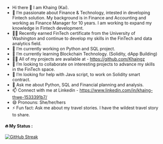 - Hi there 👋 I am Khaing (Kai).
- 👀 I’m passionate about Finance & Technology, intested in developing Fintech solution. My background is in Finance and Accounting and working as Finance Manager for 10       years. I am working to expand my knowledge in Fintech development.
- 🧑‍🎓 Recently earned FinTech certificate from the University of Washington and continue to develop my skills in the FinTech and data analytics field.
- 🔭 I’m currently working on Python and SQL project.
- 🌱 I’m currently learning Blockchain Technology. (Solidity, dApp Building)
- 👨‍💻 All of my projects are available at - https://github.com/Khaingz
- 👯 I’m looking to collaborate on interesting projects to advance my skills in the FinTech space.
- 🤔 I’m looking for help with Java script, to work on Solidity smart contract.
- 💬 Ask me about Python, SQL and Financial planning and analysis.
- 📫 Connect with me at Linkedin - https://www.linkedin.com/in/khaing-thwe-1533391b7/
- 😄 Pronouns: She/her/hers
- ⚡ Fun fact: Ask me about my travel stories. I have the wildest travel story to share. 

#### 🔥 My Status :
[![GitHub Streak](https://github-readme-streak-stats.herokuapp.com?user=Khaingz&hide_border=true)](https://git.io/streak-stats)
